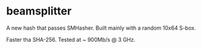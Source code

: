 # beamsplitter

A new hash that passes SMHasher. Built mainly with a random 10x64 S-box.

Faster tha SHA-256. Tested at ~ 900Mb/s @ 3 GHz.

